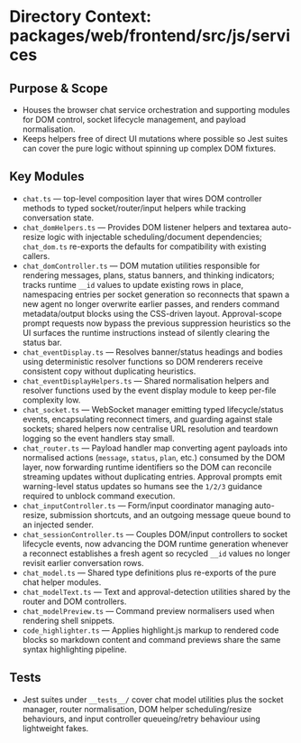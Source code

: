 # Directory Context: packages/web/frontend/src/js/services

## Purpose & Scope

- Houses the browser chat service orchestration and supporting modules for DOM control, socket lifecycle management, and payload normalisation.
- Keeps helpers free of direct UI mutations where possible so Jest suites can cover the pure logic without spinning up complex DOM fixtures.

## Key Modules

- `chat.ts` — top-level composition layer that wires DOM controller methods to typed socket/router/input helpers while tracking conversation state.
- `chat_domHelpers.ts` — Provides DOM listener helpers and textarea auto-resize logic with injectable scheduling/document dependencies; `chat_dom.ts` re-exports the defaults for compatibility with existing callers.
- `chat_domController.ts` — DOM mutation utilities responsible for rendering messages, plans, status banners, and thinking indicators; tracks runtime `__id` values to update existing rows in place, namespacing entries per socket generation so reconnects that spawn a new agent no longer overwrite earlier passes, and renders command metadata/output blocks using the CSS-driven layout. Approval-scope prompt requests now bypass the previous suppression heuristics so the UI surfaces the runtime instructions instead of silently clearing the status bar.
- `chat_eventDisplay.ts` — Resolves banner/status headings and bodies using deterministic resolver functions so DOM renderers receive consistent copy without duplicating heuristics.
- `chat_eventDisplayHelpers.ts` — Shared normalisation helpers and resolver functions used by the event display module to keep per-file complexity low.
- `chat_socket.ts` — WebSocket manager emitting typed lifecycle/status events, encapsulating reconnect timers, and guarding against stale sockets; shared helpers now centralise URL resolution and teardown logging so the event handlers stay small.
- `chat_router.ts` — Payload handler map converting agent payloads into normalised actions (`message`, `status`, `plan`, etc.) consumed by the DOM layer, now forwarding runtime identifiers so the DOM can reconcile streaming updates without duplicating entries. Approval prompts emit warning-level status updates so humans see the `1/2/3` guidance required to unblock command execution.
- `chat_inputController.ts` — Form/input coordinator managing auto-resize, submission shortcuts, and an outgoing message queue bound to an injected sender.
- `chat_sessionController.ts` — Couples DOM/input controllers to socket lifecycle events, now advancing the DOM runtime generation whenever a reconnect establishes a fresh agent so recycled `__id` values no longer revisit earlier conversation rows.
- `chat_model.ts` — Shared type definitions plus re-exports of the pure chat helper modules.
- `chat_modelText.ts` — Text and approval-detection utilities shared by the router and DOM controllers.
- `chat_modelPreview.ts` — Command preview normalisers used when rendering shell snippets.
- `code_highlighter.ts` — Applies highlight.js markup to rendered code blocks so markdown content and command previews share the
  same syntax highlighting pipeline.

## Tests

- Jest suites under `__tests__/` cover chat model utilities plus the socket manager, router normalisation, DOM helper scheduling/resize behaviours, and input controller queueing/retry behaviour using lightweight fakes.
